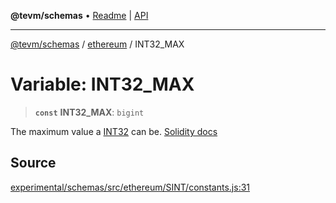 **@tevm/schemas** • [Readme](../../README.md) \| [API](../../modules.md)

***

[@tevm/schemas](../../README.md) / [ethereum](../README.md) / INT32\_MAX

# Variable: INT32\_MAX

> **`const`** **INT32\_MAX**: `bigint`

The maximum value a [INT32](../type-aliases/INT32.md) can be.
[Solidity docs](https://docs.soliditylang.org/en/latest/types.html#integers)

## Source

[experimental/schemas/src/ethereum/SINT/constants.js:31](https://github.com/evmts/tevm-monorepo/blob/main/experimental/schemas/src/ethereum/SINT/constants.js#L31)
